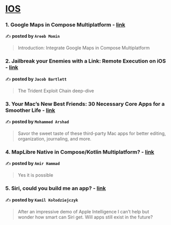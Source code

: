 
<h1><a href=https://medium.com/tag/ios/recommended target="_blank" rel="noopener noreferrer">IOS</a></h1>
<h3>1. Google Maps in Compose Multiplatform - <a href="https://medium.com/@aribmomin111/google-maps-in-compose-multiplatform-4db4badffb6f" target="_blank" rel="noopener noreferrer">link</a></h3>

✍️ **posted by `Areeb Momin`**

<blockquote>Introduction: Integrate Google Maps in Compose Multiplatform</blockquote>

<h3>2. Jailbreak your Enemies with a Link: Remote Execution on iOS - <a href="https://medium.com/gitconnected/jailbreak-your-enemies-with-a-link-remote-execution-on-ios-710323cd4d95" target="_blank" rel="noopener noreferrer">link</a></h3>

✍️ **posted by `Jacob Bartlett`**

<blockquote>The Trident Exploit Chain deep-dive</blockquote>

<h3>3. Your Mac’s New Best Friends: 30 Necessary Core Apps for a Smoother Life - <a href="https://medium.com/macoclock/your-macs-new-best-friends-30-necessary-core-apps-for-a-smoother-life-bf95e3038b40" target="_blank" rel="noopener noreferrer">link</a></h3>

✍️ **posted by `Mohammed Arshad`**

<blockquote>Savor the sweet taste of these third-party Mac apps for better editing, organization, journaling, and more.</blockquote>

<h3>4. MapLibre Native in Compose/Kotlin Multiplatform? - <a href="https://medium.com/@amir.sk/maplibre-native-in-compose-kotlin-multiplatform-69501cfc7843" target="_blank" rel="noopener noreferrer">link</a></h3>

✍️ **posted by `Amir Hammad`**

<blockquote>Yes it is possible</blockquote>

<h3>5. Siri, could you build me an app? - <a href="https://medium.com/user-experience-design-1/siri-could-you-build-me-an-app-b8e1f0ab0d78" target="_blank" rel="noopener noreferrer">link</a></h3>

✍️ **posted by `Kamil Kołodziejczyk`**

<blockquote>After an impressive demo of Apple Intelligence I can’t help but wonder how smart can Siri get. Will apps still exist in the future?</blockquote>

